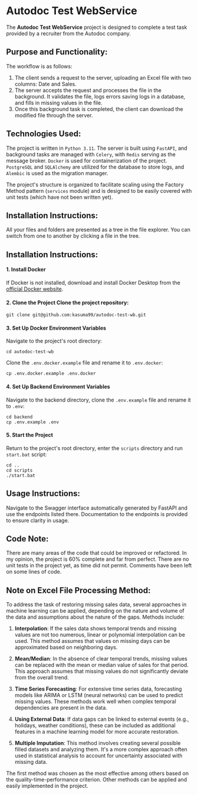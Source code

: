 # Autodoc Test WebService

The **Autodoc Test WebService** project is designed to complete a test task provided by a recruiter from the Autodoc company.


## Purpose and Functionality:

The workflow is as follows: 
1. The client sends a request to the server, uploading an Excel file with two columns: Date and Sales. 
2. The server accepts the request and processes the file in the background. It validates the file, logs errors saving logs in a database, and fills in missing values in the file. 
3. Once this background task is completed, the client can download the modified file through the server.

## Technologies Used:

The project is written in `Python 3.11`. The server is built using `FastAPI`, and background tasks are managed with `Celery`, with `Redis` serving as the message broker. `Docker` is used for containerization of the project. `PostgreSQL` and `SQLAlchemy` are utilized for the database to store logs, and `Alembic` is used as the migration manager. 

The project's structure is organized to facilitate scaling using the Factory Method pattern (`services` module) and is designed to be easily covered with unit tests (which have not been written yet).

## Installation Instructions:

All your files and folders are presented as a tree in the file explorer. You can switch from one to another by clicking a file in the tree.

## Installation Instructions:

#### 1. Install Docker

If Docker is not installed, download and install Docker Desktop from the [official Docker website](https://www.docker.com/products/docker-desktop).

#### 2. Clone the Project Clone the project repository:

    git clone git@github.com:kasuma99/autodoc-test-wb.git

#### 3. Set Up Docker Environment Variables

Navigate to the project's root directory:

    cd autodoc-test-wb
    
   Clone the `.env.docker.example` file and rename it to `.env.docker`:

    cp .env.docker.example .env.docker  

#### 4. Set Up Backend Environment Variables

Navigate to the backend directory, clone the `.env.example` file and rename it to `.env`:

    cd backend
    cp .env.example .env

#### 5. Start the Project
Return to the project's root directory, enter the `scripts` directory and run `start.bat` script:

    cd ..
    cd scripts
    ./start.bat


## Usage Instructions:

Navigate to the Swagger interface automatically generated by FastAPI and use the endpoints listed there. Documentation to the endpoints is provided to ensure clarity in usage.


## Code Note:

There are many areas of the code that could be improved or refactored. In my opinion, the project is 60% complete and far from perfect. There are no unit tests in the project yet, as time did not permit. Comments have been left on some lines of code.

## Note on Excel File Processing Method:

To address the task of restoring missing sales data, several approaches in machine learning can be applied, depending on the nature and volume of the data and assumptions about the nature of the gaps. Methods include:

1.  **Interpolation**: If the sales data shows temporal trends and missing values are not too numerous, linear or polynomial interpolation can be used. This method assumes that values on missing days can be approximated based on neighboring days.
    
2.  **Mean/Median**: In the absence of clear temporal trends, missing values can be replaced with the mean or median value of sales for that period. This approach assumes that missing values do not significantly deviate from the overall trend.
    
3.  **Time Series Forecasting**: For extensive time series data, forecasting models like ARIMA or LSTM (neural networks) can be used to predict missing values. These methods work well when complex temporal dependencies are present in the data.
    
4.  **Using External Data**: If data gaps can be linked to external events (e.g., holidays, weather conditions), these can be included as additional features in a machine learning model for more accurate restoration.
    
5.  **Multiple Imputation**: This method involves creating several possible filled datasets and analyzing them. It's a more complex approach often used in statistical analysis to account for uncertainty associated with missing data.
    

The first method was chosen as the most effective among others based on the quality-time-performance criterion. Other methods can be applied and easily implemented in the project.
